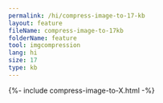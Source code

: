```yaml
---
permalink: /hi/compress-image-to-17-kb
layout: feature
fileName: compress-image-to-17kb
folderName: feature
tool: imgcompression
lang: hi
size: 17
type: kb
---
```


{%- include compress-image-to-X.html -%}
